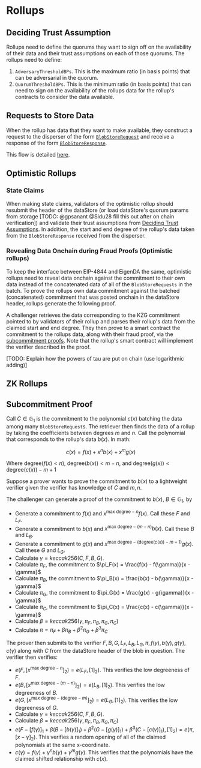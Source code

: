 # Rollups

## Deciding Trust Assumption

Rollups need to define the quorums they want to sign off on the availability of their data and their trust assumptions on each of those quorums. The rollups need to define:

1. `AdversaryThresholdBPs`. This is the maximum ratio (in basis points) that can be adversarial in the quorum.
2. `QuorumThresholdBPs`. This is the minimum ratio (in basis points) that can need to sign on the availability of the rollups data for the rollup's contracts to consider the data available.

## Requests to Store Data

When the rollup has data that they want to make available, they construct a request to the disperser of the form [`BlobStoreRequest`](./types.md#blobstorerequest) and receive a response of the form [`BlobStoreResponse`](./types.md#blobstoreresponse).

This flow is detailed [here](./disperser.md#requests-to-store-data).

## Optimistic Rollups

### State Claims

When making state claims, validators of the optimistic rollup should resubmit the header of the dataStore (or load dataStore's quorum params from storage [TODO: @gpsanant @Sidu28 fill this out after on chain verification]) and validate their trust assumptions from [Deciding Trust Assumptions](#deciding-trust-assumption). In addition, the start and end degree of the rollup's data taken from the `BlobStoreResponse` received from the disperser.

### Revealing Data Onchain during Fraud Proofs (Optimistic rollups)

To keep the interface between EIP-4844 and EigenDA the same, optimistic rollups need to reveal data onchain against the commitment to their own data instead of the concatenated data of all of the `BlobStoreRequests` in the batch. To prove the rollups own data commitment against the batched (concatenated) commitment that was posted onchain in the dataStore header, rollups generate the following proof.

A challenger retrieves the data corresponding to the KZG commitment pointed to by validators of their rollup and parses their rollup's data from the claimed start and end degree. They then prove to a smart contract the commitment to the rollups data, along with their fraud proof, via the [subcommitment proofs](#subcommitment-proof). Note that the rollup's smart contract will implement the verifier described in the proof.

[TODO: Explain how the powers of tau are put on chain (use logarithmic adding)]

## ZK Rollups

## Subcommitment Proof

Call $C \in \mathbb{G}_1$ is the commitment to the polynomial $c(x)$ batching the data among many `BlobStoreRequest`s. The retriever then finds the data of a rollup by taking the coefficients between degrees $m$ and $n$. Call the polynomial that corresponds to the rollup's data $b(x)$. In math:

$$c(x) = f(x) + x^n b(x) + x^m g(x)$$

Where $\text{degree}(f(x) < n)$, $\text{degree}(b(x)) < m-n$, and $\text{degree}(g(x)) < \text{degree}(c(x)) - m + 1$

Suppose a prover wants to prove the commitment to $b(x)$ to a lightweight verifier given the verifier has knowledge of $C$ and $m, n$.

The challenger can generate a proof of the commitment to $b(x)$, $B \in \mathbb{G}_1$, by 
- Generate a commitment to $f(x)$ and $x^{\text{max degree} - n}f(x)$. Call these $F$ and $L_F$.
- Generate a commitment to $b(x)$ and $x^{\text{max degree} - (m - n)}b(x)$. Call these $B$ and $L_B$.
- Generate a commitment to $g(x)$ and $x^{\text{max degree} - (\text{degree}(c(x)) - m + 1)}g(x)$. Call these $G$ and $L_G$. 
- Calculate $\gamma = keccak256(C, F, B, G)$.
- Calculate $\pi_F$, the commitment to $\pi_F(x) = \frac{f(x) - f(\gamma)}{x - \gamma}$
- Calculate $\pi_B$, the commitment to $\pi_B(x) = \frac{b(x) - b(\gamma)}{x - \gamma}$
- Calculate $\pi_G$, the commitment to $\pi_G(x) = \frac{g(x) - g(\gamma)}{x - \gamma}$
- Calculate $\pi_C$, the commitment to $\pi_C(x) = \frac{c(x) - c(\gamma)}{x - \gamma}$
- Calculate $\beta = keccak256(\gamma, \pi_F, \pi_B, \pi_G, \pi_C)$
- Calculate $\pi = \pi_F + \beta \pi_B + \beta^2 \pi_G + \beta^3 \pi_C$


The prover then submits to the verifier $F, B, G, L_F, L_B, L_G, \pi, f(\gamma), b(\gamma), g(\gamma), c(\gamma)$ along with $C$ from the dataStore header of the blob in question. The verifier then verifies:

- $e(F, [x^{\text{max degree} - n}]_2) = e(L_F, [1]_2)$. This verifies the low degreeness of $F$.
- $e(B, [x^{\text{max degree} - (m - n)}]_2) = e(L_B, [1]_2)$. This verifies the low degreeness of $B$.
- $e(G, [x^{\text{max degree} - (\text{degree} - m)}]_2) = e(L_G, [1]_2)$. This verifies the low degreeness of $G$.
- Calculate $\gamma = keccak256(C, F, B, G)$.
- Calculate $\beta = keccak256(\gamma, \pi_F, \pi_B, \pi_G, \pi_C)$
- $e(F - [f(\gamma)]_1 + \beta(B - [b(\gamma)]_1) + \beta^2(G - [g(\gamma)]_1) + \beta^3(C - [c(\gamma)]_1), [1]_2) = e(\pi, [x-\gamma]_2)$. This verifies a random opening of all of the claimed polynomials at the same x-coordinate.
- $c(\gamma) = f(\gamma) + \gamma^nb(\gamma) + \gamma^mg(\gamma)$. This verifies that the polynomials have the claimed shifted relationship with $c(x)$.

